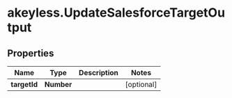 # akeyless.UpdateSalesforceTargetOutput

## Properties

Name | Type | Description | Notes
------------ | ------------- | ------------- | -------------
**targetId** | **Number** |  | [optional] 



